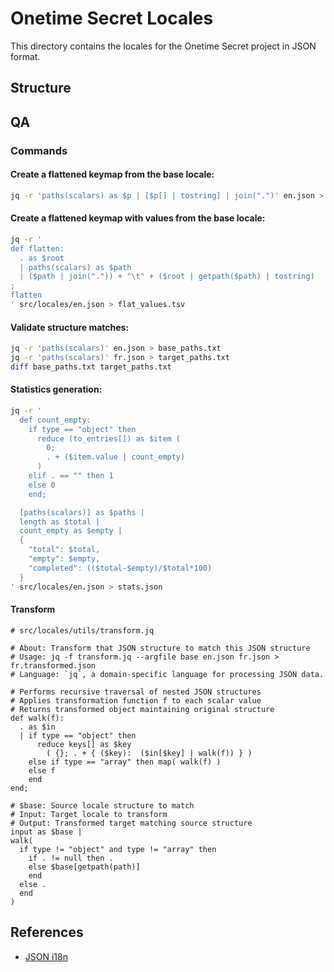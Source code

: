 # Onetime Secret Locales

This directory contains the locales for the Onetime Secret project in JSON format.

## Structure

## QA

### Commands

#### Create a flattened keymap from the base locale:

```bash
jq -r 'paths(scalars) as $p | [$p[] | tostring] | join(".")' en.json > keys.txt
```

#### Create a flattened keymap with values from the base locale:

```bash
jq -r '
def flatten:
  . as $root
  | paths(scalars) as $path
  | ($path | join(".")) + "\t" + ($root | getpath($path) | tostring)
;
flatten
' src/locales/en.json > flat_values.tsv
```

#### Validate structure matches:

```bash
jq -r 'paths(scalars)' en.json > base_paths.txt
jq -r 'paths(scalars)' fr.json > target_paths.txt
diff base_paths.txt target_paths.txt
```

#### Statistics generation:

```bash
jq -r '
  def count_empty:
    if type == "object" then
      reduce (to_entries[]) as $item (
        0;
        . + ($item.value | count_empty)
      )
    elif . == "" then 1
    else 0
    end;

  [paths(scalars)] as $paths |
  length as $total |
  count_empty as $empty |
  {
    "total": $total,
    "empty": $empty,
    "completed": (($total-$empty)/$total*100)
  }
' src/locales/en.json > stats.json
```

#### Transform

```jq
# src/locales/utils/transform.jq

# About: Transform that JSON structure to match this JSON structure
# Usage: jq -f transform.jq --argfile base en.json fr.json > fr.transformed.json
# Language: `jq`, a domain-specific language for processing JSON data.

# Performs recursive traversal of nested JSON structures
# Applies transformation function f to each scalar value
# Returns transformed object maintaining original structure
def walk(f):
  . as $in
  | if type == "object" then
      reduce keys[] as $key
        ( {}; . + { ($key):  ($in[$key] | walk(f)) } )
    else if type == "array" then map( walk(f) )
    else f
    end
end;

# $base: Source locale structure to match
# Input: Target locale to transform
# Output: Transformed target matching source structure
input as $base |
walk(
  if type != "object" and type != "array" then
    if . != null then .
    else $base[getpath(path)]
    end
  else .
  end
)
```

## References

- [JSON i18n](https://phrase.com/blog/posts/json-i18n/)
